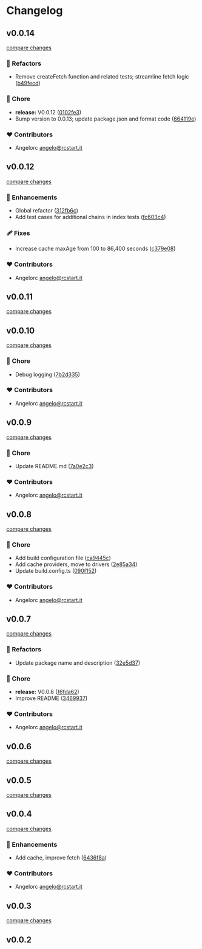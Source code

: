 # Changelog

## v0.0.14

[compare changes](https://github.com/angelorc/cosmos-fetch/compare/v0.0.12...v0.0.14)

### 💅 Refactors

- Remove createFetch function and related tests; streamline fetch logic ([b49fecd](https://github.com/angelorc/cosmos-fetch/commit/b49fecd))

### 🏡 Chore

- **release:** V0.0.12 ([0102fe3](https://github.com/angelorc/cosmos-fetch/commit/0102fe3))
- Bump version to 0.0.13; update package.json and format code ([664119e](https://github.com/angelorc/cosmos-fetch/commit/664119e))

### ❤️ Contributors

- Angelorc <angelo@rcstart.it>

## v0.0.12

[compare changes](https://github.com/angelorc/cosmos-fetch/compare/v0.0.11...v0.0.12)

### 🚀 Enhancements

- Global refactor ([312fb6c](https://github.com/angelorc/cosmos-fetch/commit/312fb6c))
- Add test cases for additional chains in index tests ([fc603c4](https://github.com/angelorc/cosmos-fetch/commit/fc603c4))

### 🩹 Fixes

- Increase cache maxAge from 100 to 86,400 seconds ([c379e08](https://github.com/angelorc/cosmos-fetch/commit/c379e08))

### ❤️ Contributors

- Angelorc <angelo@rcstart.it>

## v0.0.11

[compare changes](https://github.com/angelorc/cosmos-fetch/compare/v0.0.10...v0.0.11)

## v0.0.10

[compare changes](https://github.com/angelorc/cosmos-fetch/compare/v0.0.9...v0.0.10)

### 🏡 Chore

- Debug logging ([7b2d335](https://github.com/angelorc/cosmos-fetch/commit/7b2d335))

### ❤️ Contributors

- Angelorc <angelo@rcstart.it>

## v0.0.9

[compare changes](https://github.com/angelorc/cosmos-fetch/compare/v0.0.8...v0.0.9)

### 🏡 Chore

- Update README.md ([7a0e2c3](https://github.com/angelorc/cosmos-fetch/commit/7a0e2c3))

### ❤️ Contributors

- Angelorc <angelo@rcstart.it>

## v0.0.8

[compare changes](https://github.com/angelorc/cosmos-fetch/compare/v0.0.7...v0.0.8)

### 🏡 Chore

- Add build configuration file ([ca9445c](https://github.com/angelorc/cosmos-fetch/commit/ca9445c))
- Add cache providers, move to drivers ([2e85a34](https://github.com/angelorc/cosmos-fetch/commit/2e85a34))
- Update build.config.ts ([090f152](https://github.com/angelorc/cosmos-fetch/commit/090f152))

### ❤️ Contributors

- Angelorc <angelo@rcstart.it>

## v0.0.7

[compare changes](https://github.com/angelorc/cosmos-fetch/compare/v0.0.5...v0.0.7)

### 💅 Refactors

- Update package name and description ([32e5d37](https://github.com/angelorc/cosmos-fetch/commit/32e5d37))

### 🏡 Chore

- **release:** V0.0.6 ([16fda62](https://github.com/angelorc/cosmos-fetch/commit/16fda62))
- Improve README ([3469937](https://github.com/angelorc/cosmos-fetch/commit/3469937))

### ❤️ Contributors

- Angelorc <angelo@rcstart.it>

## v0.0.6

[compare changes](https://github.com/angelorc/cosmos-fetch/compare/v0.0.5...v0.0.6)

## v0.0.5

[compare changes](https://github.com/angelorc/cosmos-fetch/compare/v0.0.4...v0.0.5)

## v0.0.4

[compare changes](https://github.com/angelorc/cosmos-fetch/compare/v0.0.3...v0.0.4)

### 🚀 Enhancements

- Add cache, improve fetch ([6436f8a](https://github.com/angelorc/cosmos-fetch/commit/6436f8a))

### ❤️ Contributors

- Angelorc <angelo@rcstart.it>

## v0.0.3

[compare changes](https://github.com/angelorc/cosmos-fetch/compare/v0.0.2...v0.0.3)

## v0.0.2
